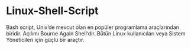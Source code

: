 # Linux-Shell-Script

Bash script, Unix’de mevcut olan en popüler programlama araçlarından biridir. Açılımı Bourne Again Shell‘dir. Bütün Linux kullanıcıları veya Sistem Yöneticileri için güçlü bir araçtır. 
